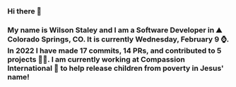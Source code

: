 ### Hi there 👋

### My name is Wilson Staley and I am a Software Developer in ⛰ Colorado Springs, CO.  It is currently Wednesday, February 9 ⌚. In 2022 I have made 17 commits, 14 PRs, and contributed to 5 projects 👨‍💻. I am currently working at Compassion International 🏢 to help release children from poverty in Jesus' name!